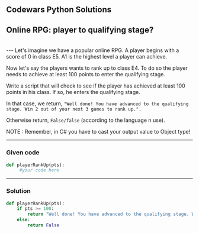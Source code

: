 
Codewars Python Solutions
---
## Online RPG: player to qualifying stage?
 <br>
---
Let's imagine we have a popular online RPG. A player begins with a score of 0 in class E5. A1 is the highest level a player can achieve.

Now let's say the players wants to rank up to class E4. To do so the player needs to achieve at least 100 points to enter the qualifying stage.

Write a script that will check to see if the player has achieved at least 100 points in his class. If so, he enters the qualifying stage.

In that case, we return, ```"Well done! You have advanced to the qualifying stage. Win 2 out of your next 3 games to rank up.".```

Otherwise return, ```False/false``` (according to the language n use).

NOTE
: Remember, in C# you have to cast your output value to Object type!

---
### Given code
```python
def playerRankUp(pts):
     #your code here
```
---
### Solution
```python
def playerRankUp(pts):
    if pts >= 100:
        return "Well done! You have advanced to the qualifying stage. Win 2 out of your next 3 games to rank up."
    else: 
        return False
```
